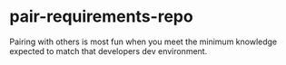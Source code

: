 # pair-requirements-repo
Pairing with others is most fun when you meet the minimum knowledge expected to match that developers dev environment.
